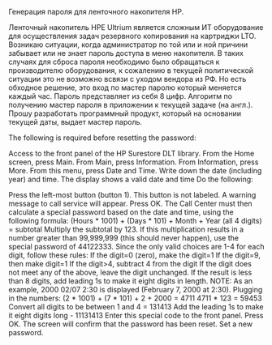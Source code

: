 Генерация пароля для ленточного накопителя HP.


Ленточный накопитель HPE Ultrium является сложным ИТ оборудование для осуществления задач резервного копирования на картриджи LTO. Возникаю ситуации, когда администратор по той или и ной причини забывает или не знает пароль доступа в меню накопителя. В таких случаях для сброса пароля необходимо было обращаться к производителю оборудования, к сожалению в текущей политической ситуации это не возможно всвязи с уходом вендора из РФ. Но есть обходное решение, это вход по мастер паролю который меняется каждый час. Пароль представляет из себя 8 цифр. Алгоритм по получению мастер пароля в приложении к текущей задаче (на англ.). Прошу разработать программный продукт, который на основании текущей даты, выдает мастер пароль.


The following is required before resetting the password:

Access to the front panel of the HP Surestore DLT library.
From the Home screen, press Main.
From Main, press Information.
From Information, press More.
From this menu, press Date and Time.
Write down the date (including year) and time.
The display shows a valid date and time
Do the following:

Press the left-most button (button 1). This button is not labeled. A warning message to call service will appear.
Press OK.
The Call Center must then calculate a special password based on the date and time, using the following formula:
(Hours * 1001) + (Days * 101) + Month + Year (all 4 digits) = subtotal
Multiply the subtotal by 123. If this multiplication results in a number greater than 99,999,999 (this should never happen), use the special password of 44122333.
Since the only valid choices are 1-4 for each digit, follow these rules:
If the digit=0 (zero), make the digit=1
If the digit=9, then make digit=1
If the digit>4, subtract 4 from the digit
If the digit does not meet any of the above, leave the digit unchanged. If the result is less than 8 digits, add leading 1s to make it eight digits in length.
NOTE: As an example, 2000 02/07 2:30 is displayed (February 7, 2000 at 2:30). Plugging in the numbers: (2 * 1001) + (7 * 101) + 2 + 2000 = 4711
4711 * 123 = 59453
Convert all digits to be between 1 and 4 = 131413
Add the leading 1s to make it eight digits long - 11131413
Enter this special code to the front panel.
Press OK. The screen will confirm that the password has been reset.
Set a new password.